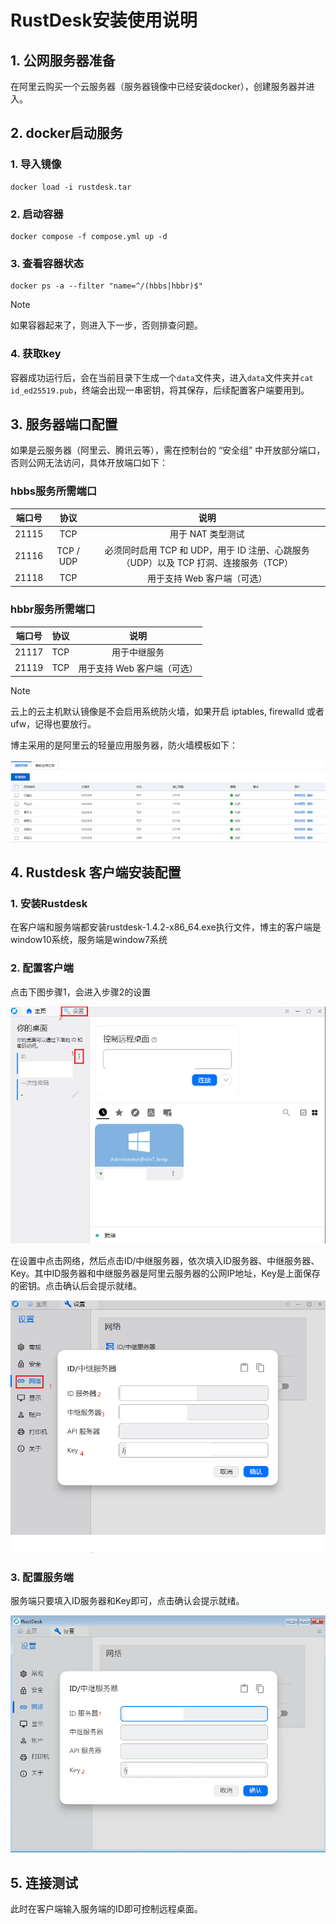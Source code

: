 # RustDesk安装使用说明

## 1. 公网服务器准备

在阿里云购买一个云服务器（服务器镜像中已经安装docker），创建服务器并进入。

## 2. docker启动服务

### 1. 导入镜像

```
docker load -i rustdesk.tar
```

### 2. 启动容器

```
docker compose -f compose.yml up -d
```

### 3. 查看容器状态

```
docker ps -a --filter "name=^/(hbbs|hbbr)$"
```

> [!NOTE]
>
> 如果容器起来了，则进入下一步，否则排查问题。

### 4. 获取key

容器成功运行后，会在当前目录下生成一个`data`文件夹，进入`data`文件夹并`cat id_ed25519.pub`，终端会出现一串密钥，将其保存，后续配置客户端要用到。

## 3. 服务器端口配置

如果是云服务器（阿里云、腾讯云等），需在控制台的 “安全组” 中开放部分端口，否则公网无法访问，具体开放端口如下：

### hbbs服务所需端口

| 端口号 |   协议    |                             说明                             |
| :----: | :-------: | :----------------------------------------------------------: |
| 21115  |    TCP    |                      用于 NAT 类型测试                       |
| 21116  | TCP / UDP | 必须同时启用 TCP 和 UDP，用于 ID 注册、心跳服务（UDP）以及 TCP 打洞、连接服务（TCP） |
| 21118  |    TCP    |                 用于支持 Web 客户端（可选）                  |

### hbbr服务所需端口

| 端口号 | 协议 |            说明             |
| :----: | :--: | :-------------------------: |
| 21117  | TCP  |        用于中继服务         |
| 21119  | TCP  | 用于支持 Web 客户端（可选） |

> [!NOTE]
>
> 云上的云主机默认镜像是不会启用系统防火墙，如果开启 iptables, firewalld 或者 ufw，记得也要放行。

博主采用的是阿里云的轻量应用服务器，防火墙模板如下：

![防火墙模板](./src/防火墙模板.PNG)

## 4. Rustdesk 客户端安装配置

### 1. 安装Rustdesk

在客户端和服务端都安装rustdesk-1.4.2-x86_64.exe执行文件，博主的客户端是window10系统，服务端是window7系统

### 2. 配置客户端

点击下图步骤1，会进入步骤2的设置

![客户端1](./src/客户端1.PNG)

在设置中点击网络，然后点击ID/中继服务器，依次填入ID服务器、中继服务器、Key。其中ID服务器和中继服务器是阿里云服务器的公网IP地址，Key是上面保存的密钥。点击确认后会提示就绪。

![客户端2](./src/客户端2.PNG)

### 3. 配置服务端

服务端只要填入ID服务器和Key即可，点击确认会提示就绪。

![客户端3](./src/客户端3.PNG)

## 5. 连接测试

此时在客户端输入服务端的ID即可控制远程桌面。